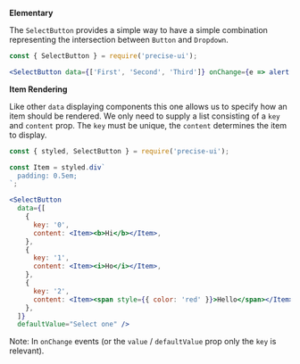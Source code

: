 **Elementary**

The `SelectButton` provides a simple way to have a simple combination representing the intersection between `Button` and `Dropdown`.

```jsx
const { SelectButton } = require('precise-ui');

<SelectButton data={['First', 'Second', 'Third']} onChange={e => alert(e.value)} />
```

**Item Rendering**

Like other `data` displaying components this one allows us to specify how an item should be rendered. We only need to supply a list consisting of a `key` and `content` prop. The `key` must be unique, the `content` determines the item to display.

```jsx
const { styled, SelectButton } = require('precise-ui');

const Item = styled.div`
  padding: 0.5em;
`;

<SelectButton
  data={[
    {
      key: '0',
      content: <Item><b>Hi</b></Item>,
    },
    {
      key: '1',
      content: <Item><i>Ho</i></Item>,
    },
    {
      key: '2',
      content: <Item><span style={{ color: 'red' }}>Hello</span></Item>,
    },
  ]}
  defaultValue="Select one" />
```

Note: In `onChange` events (or the `value` / `defaultValue` prop only the `key` is relevant).
